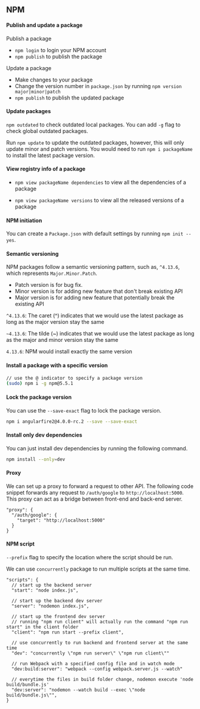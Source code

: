 ## NPM

#### Publish and update a package

Publish a package

- `npm login` to login your NPM account
- `npm publish` to publish the package

Update a package

- Make changes to your package
- Change the version number in `package.json` by running `npm version major|minor|patch`
- `npm publish` to publish the updated package

#### Update packages

`npm outdated` to check outdated local packages. You can add `-g` flag to check global outdated packages.

Run `npm update` to update the outdated packages, however, this will only update minor and patch versions. You would need to run `npm i packageName` to install the latest package version.

#### View registry info of a package

- `npm view packageName dependencies` to view all the dependencies of a package

- `npm view packageName versions` to view all the released versions of a package

#### NPM initiation

You can create a `Package.json` with default settings by running `npm init --yes`.

#### Semantic versioning

NPM packages follow a semantic versioning pattern, such as, `^4.13.6`, which represents `Major.Minor.Patch`.

- Patch version is for bug fix.
- Minor version is for adding new feature that don't break existing API
- Major version is for adding new feature that potentially break the existing API

`^4.13.6`: The caret (^) indicates that we would use the latest package as long as the major version stay the same

`~4.13.6`: The tilde (~) indicates that we would use the latest package as long as the major and minor version stay the same

`4.13.6`: NPM would install exactly the same version

#### Install a package with a specific version

```bash
// use the @ indicator to specify a package version
(sudo) npm i -g npm@5.5.1
```

#### Lock the package version

You can use the `--save-exact` flag to lock the package version.

```bash
npm i angularfire2@4.0.0-rc.2 --save --save-exact
```

#### Install only dev dependencies

You can just install dev dependencies by running the following command.

```bash
npm install --only=dev
```

#### Proxy

We can set up a proxy to forward a request to other API. The following code snippet forwards any request to `/auth/google` to `http://localhost:5000`. This proxy can act as a bridge between front-end and back-end server.

```
"proxy": {
  "/auth/google": {
    "target": "http://localhost:5000"
  }
}
```

#### NPM script

`--prefix` flag to specify the location where the script should be run.

We can use `concurrently` package to run multiple scripts at the same time.

```
"scripts": {
  // start up the backend server
  "start": "node index.js",
  
  // start up the backend dev server
  "server": "nodemon index.js",
  
  // start up the frontend dev server
  // running "npm run client" will actually run the command "npm run start" in the client folder
  "client": "npm run start --prefix client",
  
  // use concurrently to run backend and frontend server at the same time
  "dev": "concurrently \"npm run server\" \"npm run client\""
  
  // run Webpack with a specified config file and in watch mode
  "dev:build:server": "webpack --config webpack.server.js --watch"
  
  // everytime the files in build folder change, nodemon execute 'node build/bundle.js'
  "dev:server": "nodemon --watch build --exec \"node build/bundle.js\"",
}
```
